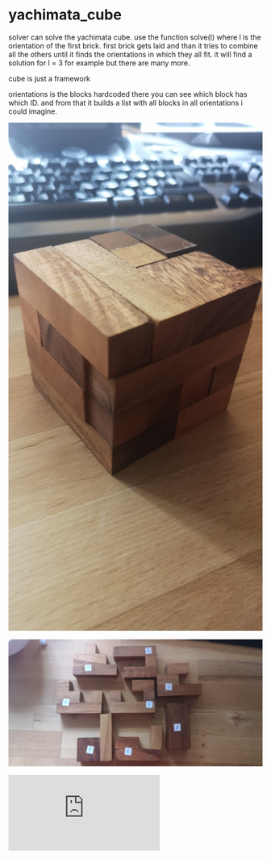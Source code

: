 # yachimata_cube
solver can solve the yachimata cube. use the function solve(l) where l is the orientation of the first brick.
first brick gets laid and than it tries to combine all the  others until it finds the orientations in which they all fit.
it will find a solution for l = 3 for example but there are many more.

cube is just a framework

orientations is the blocks hardcoded there you can see which block has which ID. and from that it builds a list with all blocks in all orientations i could imagine.

![Solved](https://github.com/anton01o/yachimata_cube/blob/main/IMG_20220606_192437.jpg)

![IDS](https://github.com/anton01o/yachimata_cube/blob/main/IMG_20220606_192327.jpg)

![Solution](https://github.com/anton01o/yachimata_cube/blob/main/solution.txt)
